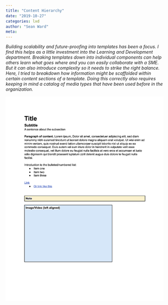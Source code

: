```yaml
---
title: "Content Hierarchy"
date: "2019-10-27"
categories: lxd 
author: "Sean Ward"
meta:
---
```


*Building scalability and future-proofing into templates has been a focus. I find this helps as a little investment into the Learning and Development department. Breaking templates down into individual components can help others learn what goes where and you can easily collaborate with a SME. But it can also introduce complexity so it needs to strike the right balance. Here, I tried to breakdown how information might be scaffolded within certain content sections of a template. Doing this correctly also requires keeping in mind a catalog of media types that have been used before in the organization.* 

![](/images/content-hierarchy.jpg)

